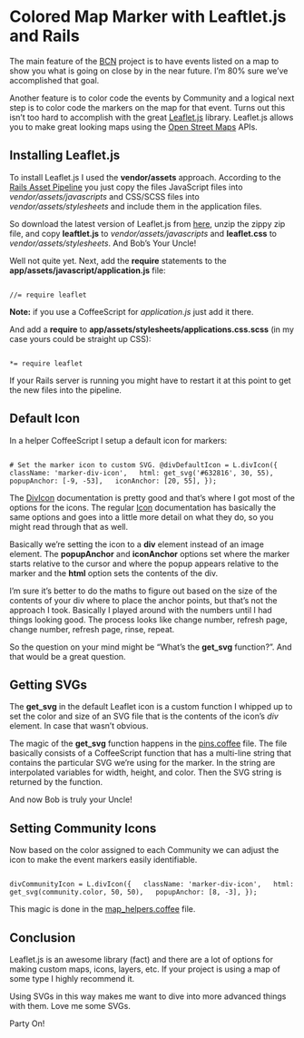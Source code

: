 # Colored Map Marker with Leaftlet.js and Rails

The main feature of the [BCN](https://github.com/asommer70/bcn) project is to have events listed on a map to show you what is going on close by in the near future.  I’m 80% sure we’ve accomplished that goal.

Another feature is to color code the events by Community and a logical next step is to color code the markers on the map for that event.  Turns out this isn’t too hard to accomplish with the great [Leaflet.js](http://leafletjs.com/) library.  Leaflet.js allows you to make great looking maps using the [Open Street Maps](http://www.openstreetmap.org/) APIs.

## Installing Leaflet.js

To install Leaflet.js I used the **vendor/assets** approach.  According to the [Rails Asset Pipeline](http://guides.rubyonrails.org/asset_pipeline.html) you just copy the files JavaScript files into *vendor/assets/javascripts* and CSS/SCSS files into *vendor/assets/stylesheets* and include them in the application files.

So download the latest version of Leaflet.js from [here](http://leafletjs.com/download.html), unzip the zippy zip file, and copy **leaftlet.js** to *vendor/assets/javascripts* and **leaflet.css** to *vendor/assets/stylesheets*.  And Bob’s Your Uncle!

Well not quite yet.  Next, add the **require** statements to the **app/assets/javascript/application.js** file:

```

//= require leaflet

```

**Note:** if you use a CoffeeScript for *application.js* just add it there.

And add a **require** to **app/assets/stylesheets/applications.css.scss** (in my case yours could be straight up CSS):

```

*= require leaflet

```

If your Rails server is running you might have to restart it at this point to get the new files into the pipeline.

## Default Icon

In a helper CoffeeScript I setup a default icon for markers:

```

# Set the marker icon to custom SVG. @divDefaultIcon = L.divIcon({   className: 'marker-div-icon',   html: get_svg('#632816', 30, 55),   popupAnchor: [-9, -53],   iconAnchor: [20, 55], });

```

The [DivIcon](http://leafletjs.com/reference.html#divicon) documentation is pretty good and that’s where I got most of the options for the icons.  The regular [Icon](http://leafletjs.com/reference.html#icon) documentation has basically the same options and goes into a little more detail on what they do, so you might read through that as well.

Basically we’re setting the icon to a **div** element instead of an image element.  The **popupAnchor** and **iconAnchor** options set where the marker starts relative to the cursor and where the popup appears relative to the marker and the **html** option sets the contents of the div.

I’m sure it’s better to do the maths to figure out based on the size of the contents of your div where to place the anchor points, but that’s not the approach I took.  Basically I played around with the numbers until I had things looking good.  The process looks like change number, refresh page, change number, refresh page, rinse, repeat.

So the question on your mind might be “What’s the **get_svg** function?”.  And that would be a great question.

## Getting SVGs

The **get_svg** in the default Leaflet icon is a custom function I whipped up to set the color and size of an SVG file that is the contents of the icon’s *div* element.  In case that wasn’t obvious.

The magic of the **get_svg** function happens in the [pins.coffee](https://github.com/asommer70/bcn/blob/master/app/assets/javascripts/pins.coffee) file.  The file basically consists of a CoffeeScript function that has a multi-line string that contains the particular SVG we’re using for the marker.  In the string are interpolated variables for width, height, and color.  Then the SVG string is returned by the function.

And now Bob is truly your Uncle!

## Setting Community Icons

Now based on the color assigned to each Community we can adjust the icon to make the event markers easily identifiable. 

```

divCommunityIcon = L.divIcon({   className: 'marker-div-icon',   html: get_svg(community.color, 50, 50),   popupAnchor: [8, -3], });

```

This magic is done in the [map_helpers.coffee](https://github.com/asommer70/bcn/blob/master/app/assets/javascripts/map_helpers.coffee) file.

## Conclusion

Leaflet.js is an awesome library (fact) and there are a lot of options for making custom maps, icons, layers, etc.  If your project is using a map of some type I highly recommend it.

Using SVGs in this way makes me want to dive into more advanced things with them.  Love me some SVGs.

Party On!